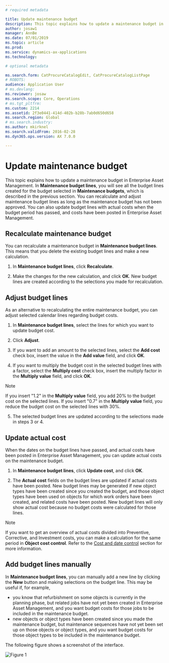 ```yaml
---
# required metadata

title: Update maintenance budget
description: This topic explains how to update a maintenance budget in Enterprise Asset Management.
author: josaw1
manager: AnnBe
ms.date: 07/01/2019
ms.topic: article
ms.prod: 
ms.service: dynamics-ax-applications
ms.technology: 

# optional metadata

ms.search.form: CatProcureCatalogEdit, CatProcureCatalogListPage
# ROBOTS: 
audience: Application User
# ms.devlang: 
ms.reviewer: josaw
ms.search.scope: Core, Operations
# ms.tgt_pltfrm: 
ms.custom: 2214
ms.assetid: 2f3e0441-414d-402b-b28b-7ab0d650d658
ms.search.region: Global
# ms.search.industry: 
ms.author: mkirknel
ms.search.validFrom: 2016-02-28
ms.dyn365.ops.version: AX 7.0.0

---
```


# Update maintenance budget

This topic explains how to update a maintenance budget in Enterprise Asset Management. In **Maintenance budget lines**, you will see all the budget lines created for the budget selected in **Maintenance budgets**, which is described in the previous section. You can recalculate and adjust maintenance budget lines as long as the maintenance budget has not been approved. You can also update budget lines with actual costs when the budget period has passed, and costs have been posted in Enterprise Asset Management.

## Recalculate maintenance budget

You can recalculate a maintenance budget in **Maintenance budget lines**. This means that you delete the existing budget lines and make a new calculation.

1. In **Maintenance budget lines**, click **Recalculate**.

2. Make the changes for the new calculation, and click **OK**. New budget lines are created according to the selections you made for recalculation.

## Adjust budget lines

As an alternative to recalculating the entire maintenance budget, you can adjust selected calendar lines regarding budget costs.

1. In **Maintenance budget lines**, select the lines for which you want to update budget cost.

2. Click **Adjust**.

3. If you want to add an amount to the selected lines, select the **Add cost** check box, insert the value in the **Add value** field, and click **OK**.

4. If you want to multiply the budget cost in the selected budget lines with a factor, select the **Multiply cost** check box, insert the multiply factor in the **Multiply value** field, and click **OK**.

>[!NOTE]
>If you insert "1.2" in the **Multiply value** field, you add 20% to the budget cost on the selected lines. If you insert "0.7" in the **Multiply value** field, you reduce the budget cost on the selected lines with 30%.

5. The selected budget lines are updated according to the selections made in steps 3 or 4.

## Update actual cost

When the dates on the budget lines have passed, and actual costs have been posted in Enterprise Asset Management, you can update actual costs on the maintenance budget.

1. In **Maintenance budget lines**, click **Update cost**, and click **OK**.

2. The **Actual cost** fields on the budget lines are updated if actual costs have been posted. New budget lines may be generated if new object types have been created since you created the budget, and those object types have been used on objects for which work orders have been created, and related costs have been posted. New budget lines will only show actual cost because no budget costs were calculated for those lines.

>[!NOTE]
>If you want to get an overview of actual costs divided into Preventive, Corrective, and Investment costs, you can make a calculation for the same period in **Object cost control**. Refer to the [Cost and date control](../controlling-and-reporting/cost-and-date-control.md) section for more information.

## Add budget lines manually

In **Maintenance budget lines**, you can manually add a new line by clicking the **New** button and making selections on the budget line. This may be useful if, for example,

- you know that refurbishment on some objects is currently in the planning phase, but related jobs have not yet been created in Enterprise Asset Management, and you want budget costs for those jobs to be included in the maintenance budget.  
- new objects or object types have been created since you made the maintenance budget, but maintenance sequences have not yet been set up on those objects or object types, and you want budget costs for those object types to be included in the maintenance budget.

The following figure shows a screenshot of the interface.

![Figure 1](media/02-maintenance-budgets.png)
